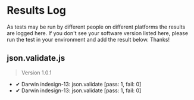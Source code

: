 # Results Log

As tests may be run by different people on different platforms the results are logged here. If you don't see your software version listed here, please run the test in your environment and add the result below. Thanks!

## json.validate.js

> Version 1.0.1

- ✔ Darwin indesign-13: json.validate [pass: 1, fail: 0]
- ✔ Darwin indesign-13: json.validate [pass: 1, fail: 0]

